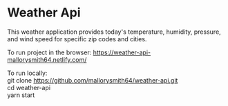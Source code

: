 # Weather Api


This weather application provides today's temperature, humidity, pressure, and wind speed for specific zip codes and cities. </br>

To run project in the browser: https://weather-api-mallorysmith64.netlify.com/ </br>

To run locally: </br>
git clone https://github.com/mallorysmith64/weather-api.git </br>
cd weather-api </br>
yarn start
